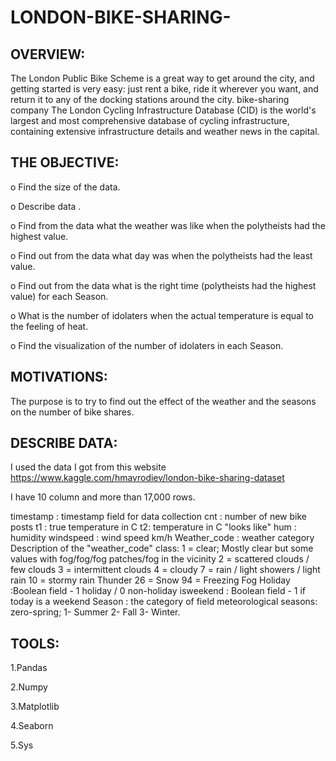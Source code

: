 # LONDON-BIKE-SHARING-



## OVERVIEW:

The London Public Bike Scheme is a great way to get around the city, and getting started is very easy: just rent a bike, ride it wherever you want, and return it to any of the docking stations around the city. bike-sharing company The London Cycling Infrastructure Database (CID) is the world's largest and most comprehensive database of cycling infrastructure, containing extensive infrastructure details and weather news in the capital. </a>

## THE OBJECTIVE:

o Find the size of the data.

o Describe data .

o Find from the data what the weather was like when the polytheists had the highest value.

o Find out from the data what day was when the polytheists had the least value.

o Find out from the data what is the right time (polytheists had the highest value) for each Season.

o What is the number of idolaters when the actual temperature is equal to the feeling of heat.

o Find the visualization of the number of idolaters in each Season. </a>

## MOTIVATIONS:

The purpose is to try to find out the effect of the weather and the seasons on the number of bike shares.</a>

## DESCRIBE DATA:

I used the data I got from this website https://www.kaggle.com/hmavrodiev/london-bike-sharing-dataset

I have 10 column and more than 17,000 rows.

timestamp : timestamp field for data collection cnt : number of new bike posts t1 : true temperature in C t2: temperature in C "looks like" hum : humidity windspeed : wind speed km/h Weather_code : weather category Description of the "weather_code" class: 1 = clear; Mostly clear but some values with fog/fog/fog patches/fog in the vicinity 2 = scattered clouds / few clouds 3 = intermittent clouds 4 = cloudy 7 = rain / light showers / light rain 10 = stormy rain Thunder 26 = Snow 94 = Freezing Fog Holiday :Boolean field - 1 holiday / 0 non-holiday isweekend : Boolean field - 1 if today is a weekend Season : the category of field meteorological seasons: zero-spring; 1- Summer 2- Fall 3- Winter. </a>

## TOOLS:

1.Pandas

2.Numpy

3.Matplotlib

4.Seaborn

5.Sys </a>

 
